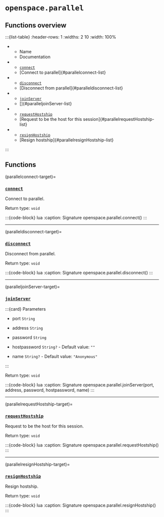 # `openspace.parallel`
## Functions overview

:::{list-table}
:header-rows: 1
:widths: 2 10
:width: 100%
*   - Name
    - Documentation


*   - [`connect`](#parallelconnect-target)
    - [Connect to parallel]{#parallelconnect-list}


*   - [`disconnect`](#paralleldisconnect-target)
    - [Disconnect from parallel]{#paralleldisconnect-list}


*   - [`joinServer`](#paralleljoinServer-target)
    - []{#paralleljoinServer-list}


*   - [`requestHostship`](#parallelrequestHostship-target)
    - [Request to be the host for this session]{#parallelrequestHostship-list}


*   - [`resignHostship`](#parallelresignHostship-target)
    - [Resign hostship]{#parallelresignHostship-list}

:::

## Functions

(parallelconnect-target)=
### [`connect`](#parallelconnect-list)
Connect to parallel.


Return type: `void` 

:::{code-block} lua
:caption: Signature
openspace.parallel.connect()
:::
___

(paralleldisconnect-target)=
### [`disconnect`](#paralleldisconnect-list)
Disconnect from parallel.


Return type: `void` 

:::{code-block} lua
:caption: Signature
openspace.parallel.disconnect()
:::
___

(paralleljoinServer-target)=
### [`joinServer`](#paralleljoinServer-list)



:::{card} Parameters


* port `String` 



* address `String` 



* password `String` 



* hostpassword `String?` - Default value: `""` 



* name `String?` - Default value: `"Anonymous"` 


:::

Return type: `void` 

:::{code-block} lua
:caption: Signature
openspace.parallel.joinServer(port, address, password, hostpassword, name)
:::
___

(parallelrequestHostship-target)=
### [`requestHostship`](#parallelrequestHostship-list)
Request to be the host for this session.


Return type: `void` 

:::{code-block} lua
:caption: Signature
openspace.parallel.requestHostship()
:::
___

(parallelresignHostship-target)=
### [`resignHostship`](#parallelresignHostship-list)
Resign hostship.


Return type: `void` 

:::{code-block} lua
:caption: Signature
openspace.parallel.resignHostship()
:::

